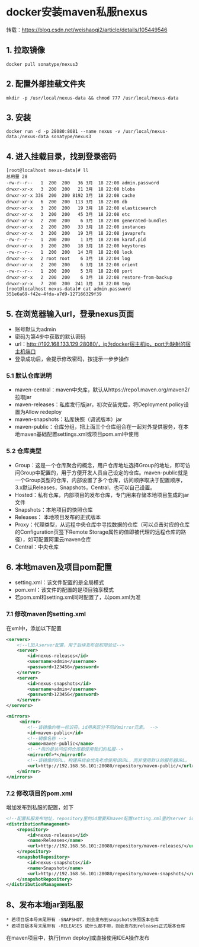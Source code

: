 # docker安装maven私服nexus
转载：<https://blog.csdn.net/weishaoqi2/article/details/105449546>

## 1. 拉取镜像
```shell script
docker pull sonatype/nexus3
```

## 2. 配置外部挂载文件夹
```shell script
mkdir -p /usr/local/nexus-data && chmod 777 /usr/local/nexus-data
```

## 3. 安装
```shell script
docker run -d -p 28080:8081 --name nexus -v /usr/local/nexus-data:/nexus-data sonatype/nexus3
```

## 4. 进入挂载目录，找到登录密码
```shell script
[root@localhost nexus-data]# ll
总用量 28
-rw-r--r--   1  200  200   36 3月  18 22:08 admin.password
drwxr-xr-x   3  200  200   21 3月  18 22:08 blobs
drwxr-xr-x 336  200  200 8192 3月  18 22:08 cache
drwxr-xr-x   6  200  200  113 3月  18 22:08 db
drwxr-xr-x   3  200  200   19 3月  18 22:08 elasticsearch
drwxr-xr-x   3  200  200   45 3月  18 22:08 etc
drwxr-xr-x   2  200  200    6 3月  18 22:08 generated-bundles
drwxr-xr-x   2  200  200   33 3月  18 22:08 instances
drwxr-xr-x   3  200  200   19 3月  18 22:08 javaprefs
-rw-r--r--   1  200  200    1 3月  18 22:08 karaf.pid
drwxr-xr-x   3  200  200   18 3月  18 22:08 keystores
-rw-r--r--   1  200  200   14 3月  18 22:08 lock
drwxr-x--x   2 root root    6 3月  18 22:04 log
drwxr-xr-x   2  200  200    6 3月  18 22:08 orient
-rw-r--r--   1  200  200    5 3月  18 22:08 port
drwxr-xr-x   2  200  200    6 3月  18 22:08 restore-from-backup
drwxr-xr-x   7  200  200  241 3月  18 22:08 tmp
[root@localhost nexus-data]# cat admin.password 
351e6a69-f42e-4fda-a7d9-127166329f39
```

## 5. 在浏览器输入url，登录nexus页面
   - 账号默认为admin
   - 密码为第4步中获取的默认密码
   - url：http://192.168.133.129:28080/，ip为docker宿主机ip，port为映射的宿主机端口
   - 登录成功后，会提示修改密码，按提示一步步操作
   
### 5.1 默认仓库说明
   - maven-central：maven中央库，默认从https://repo1.maven.org/maven2/拉取jar
   - maven-releases：私库发行版jar，初次安装完后，将Deployment policy设置为Allow redeploy
   - maven-snapshots：私库快照（调试版本）jar
   - maven-public：仓库分组，把上面三个仓库组合在一起对外提供服务，在本地maven基础配置settings.xml或项目pom.xml中使用

### 5.2 仓库类型
   - Group：这是一个仓库聚合的概念，用户仓库地址选择Group的地址，即可访问Group中配置的，用于方便开发人员自己设定的仓库。maven-public就是一个Group类型的仓库，内部设置了多个仓库，访问顺序取决于配置顺序，3.x默认Releases，Snapshots，Central，也可以自己设置。	
   - Hosted：私有仓库，内部项目的发布仓库，专门用来存储本地项目生成的jar文件
   - Snapshots：本地项目的快照仓库
   - Releases： 本地项目发布的正式版本
   - Proxy：代理类型，从远程中央仓库中寻找数据的仓库（可以点击对应的仓库的Configuration页签下Remote Storage属性的值即被代理的远程仓库的路径），如可配置阿里云maven仓库
   - Central：中央仓库
   
## 6. 本地maven及项目pom配置
   - setting.xml：该文件配置的是全局模式
   - pom.xml：该文件的配置的是项目独享模式
   - 若pom.xml和setting.xml同时配置了，以pom.xml为准
   
### 7.1 修改maven的setting.xml
在xml中，添加以下配置
```xml
<servers>
    <!--l加入server配置，用于后续发布包权限验证-->
    <server>
        <id>nexus-releases</id>
        <username>admin</username>
        <password>123456</password>
    </server>
    <server>
        <id>nexus-snapshots</id>
        <username>admin</username>
        <password>123456</password>
    </server>
</servers>

<mirrors>
     <mirror>
        <!--该镜像的唯一标识符。id用来区分不同的mirror元素。 -->
        <id>maven-public</id>
        <!--镜像名称 -->
        <name>maven-public</name>
        <!--*指的是访问任何仓库都使用我们的私服-->
        <mirrorOf>*</mirrorOf>
        <!--该镜像的URL。构建系统会优先考虑使用该URL，而非使用默认的服务器URL。 -->
        <url>http://192.168.56.101:28080/repository/maven-public/</url>		
    </mirror>
</mirrors>
```

### 7.2 修改项目的pom.xml
增加发布到私服的配置，如下
```xml
<!--配置私服发布地址，repository里的id需要和maven配置setting.xml里的server id名称保持一致-->
<distributionManagement>
    <repository>
        <id>nexus-releases</id>
        <name>Releases</name>
        <url>http://192.168.56.101:28080/repository/maven-releases/</url>
    </repository>
    <snapshotRepository>
        <id>nexus-snapshots</id>
        <name>Snapshot</name>
        <url>http://192.168.56.101:28080/repository/maven-snapshots/</url>
    </snapshotRepository>
</distributionManagement>	
```

## 8、发布本地jar到私服
    * 若项目版本号末尾带有 -SNAPSHOT，则会发布到snapshots快照版本仓库
    * 若项目版本号末尾带有 -RELEASES 或什么都不带，则会发布到releases正式版本仓库

在maven项目中，执行[mvn deploy]或直接使用IDEA操作发布

